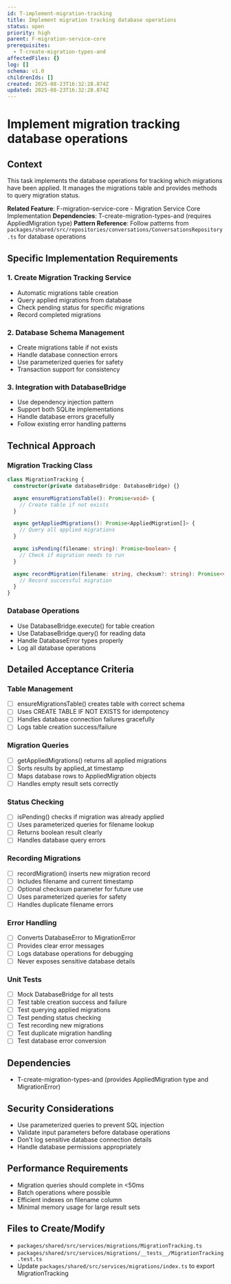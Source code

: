 ```yaml
---
id: T-implement-migration-tracking
title: Implement migration tracking database operations
status: open
priority: high
parent: F-migration-service-core
prerequisites:
  - T-create-migration-types-and
affectedFiles: {}
log: []
schema: v1.0
childrenIds: []
created: 2025-08-23T16:32:28.874Z
updated: 2025-08-23T16:32:28.874Z
---
```


# Implement migration tracking database operations

## Context

This task implements the database operations for tracking which migrations have been applied. It manages the migrations table and provides methods to query migration status.

**Related Feature**: F-migration-service-core - Migration Service Core Implementation
**Dependencies**: T-create-migration-types-and (requires AppliedMigration type)
**Pattern Reference**: Follow patterns from `packages/shared/src/repositories/conversations/ConversationsRepository.ts` for database operations

## Specific Implementation Requirements

### 1. Create Migration Tracking Service

- Automatic migrations table creation
- Query applied migrations from database
- Check pending status for specific migrations
- Record completed migrations

### 2. Database Schema Management

- Create migrations table if not exists
- Handle database connection errors
- Use parameterized queries for safety
- Transaction support for consistency

### 3. Integration with DatabaseBridge

- Use dependency injection pattern
- Support both SQLite implementations
- Handle database errors gracefully
- Follow existing error handling patterns

## Technical Approach

### Migration Tracking Class

```typescript
class MigrationTracking {
  constructor(private databaseBridge: DatabaseBridge) {}

  async ensureMigrationsTable(): Promise<void> {
    // Create table if not exists
  }

  async getAppliedMigrations(): Promise<AppliedMigration[]> {
    // Query all applied migrations
  }

  async isPending(filename: string): Promise<boolean> {
    // Check if migration needs to run
  }

  async recordMigration(filename: string, checksum?: string): Promise<void> {
    // Record successful migration
  }
}
```

### Database Operations

- Use DatabaseBridge.execute() for table creation
- Use DatabaseBridge.query() for reading data
- Handle DatabaseError types properly
- Log all database operations

## Detailed Acceptance Criteria

### Table Management

- [ ] ensureMigrationsTable() creates table with correct schema
- [ ] Uses CREATE TABLE IF NOT EXISTS for idempotency
- [ ] Handles database connection failures gracefully
- [ ] Logs table creation success/failure

### Migration Queries

- [ ] getAppliedMigrations() returns all applied migrations
- [ ] Sorts results by applied_at timestamp
- [ ] Maps database rows to AppliedMigration objects
- [ ] Handles empty result sets correctly

### Status Checking

- [ ] isPending() checks if migration was already applied
- [ ] Uses parameterized queries for filename lookup
- [ ] Returns boolean result clearly
- [ ] Handles database query errors

### Recording Migrations

- [ ] recordMigration() inserts new migration record
- [ ] Includes filename and current timestamp
- [ ] Optional checksum parameter for future use
- [ ] Uses parameterized queries for safety
- [ ] Handles duplicate filename errors

### Error Handling

- [ ] Converts DatabaseError to MigrationError
- [ ] Provides clear error messages
- [ ] Logs database operations for debugging
- [ ] Never exposes sensitive database details

### Unit Tests

- [ ] Mock DatabaseBridge for all tests
- [ ] Test table creation success and failure
- [ ] Test querying applied migrations
- [ ] Test pending status checking
- [ ] Test recording new migrations
- [ ] Test duplicate migration handling
- [ ] Test database error conversion

## Dependencies

- T-create-migration-types-and (provides AppliedMigration type and MigrationError)

## Security Considerations

- Use parameterized queries to prevent SQL injection
- Validate input parameters before database operations
- Don't log sensitive database connection details
- Handle database permissions appropriately

## Performance Requirements

- Migration queries should complete in <50ms
- Batch operations where possible
- Efficient indexes on filename column
- Minimal memory usage for large result sets

## Files to Create/Modify

- `packages/shared/src/services/migrations/MigrationTracking.ts`
- `packages/shared/src/services/migrations/__tests__/MigrationTracking.test.ts`
- Update `packages/shared/src/services/migrations/index.ts` to export MigrationTracking
